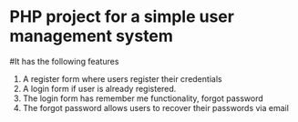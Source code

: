 # PHP project for a simple user management system
#It has the following features
1) A register form where users register their credentials
2) A login form if user is already registered.
3) The login form has remember me functionality, forgot password
4) The forgot password allows users to recover their passwords via email
